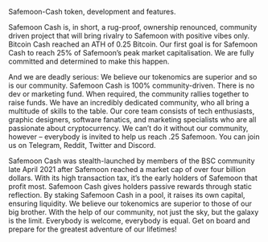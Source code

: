 Safemoon-Cash token, development and features.

Safemoon Cash is, in short, a rug-proof, ownership renounced, community driven project that will bring rivalry to Safemoon with positive vibes only. Bitcoin Cash reached an ATH of 0.25 Bitcoin. Our first goal is for Safemoon Cash to reach 25% of Safemoon’s peak market capitalisation. We are fully committed and determined to make this happen.

And we are deadly serious: We believe our tokenomics are superior and so is our community. Safemoon Cash is 100% community-driven. There is no dev or marketing fund. When required, the community rallies together to raise funds. We have an incredibly dedicated community, who all bring a multitude of skills to the table. Our core team consists of tech enthusiasts, graphic designers, software fanatics, and marketing specialists who are all passionate about cryptocurrency. We can’t do it without our community, however – everybody is invited to help us reach .25 Safemoon. You can join us on Telegram, Reddit, Twitter and Discord.

Safemoon Cash was stealth-launched by members of the BSC community late April 2021 after Safemoon reached a market cap of over four billion dollars. With its high transaction tax, it’s the early holders of Safemoon that profit most. Safemoon Cash gives holders passive rewards through static reflection. By staking Safemoon Cash in a pool, it raises its own capital, ensuring liquidity. We believe our tokenomics are superior to those of our big brother. With the help of our community, not just the sky, but the galaxy is the limit. Everybody is welcome, everybody is equal. Get on board and prepare for the greatest adventure of our lifetimes!
